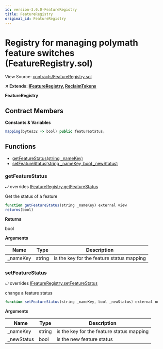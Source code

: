 ```yaml
---
id: version-3.0.0-FeatureRegistry
title: FeatureRegistry
original_id: FeatureRegistry
---
```


# Registry for managing polymath feature switches (FeatureRegistry.sol)

View Source: [contracts/FeatureRegistry.sol](../../../contracts/FeatureRegistry.sol)

**↗ Extends: [IFeatureRegistry](IFeatureRegistry.md), [ReclaimTokens](ReclaimTokens.md)**

**FeatureRegistry**

## Contract Members
**Constants & Variables**

```js
mapping(bytes32 => bool) public featureStatus;

```

## Functions

- [getFeatureStatus(string _nameKey)](#getfeaturestatus)
- [setFeatureStatus(string _nameKey, bool _newStatus)](#setfeaturestatus)

### getFeatureStatus

⤾ overrides [IFeatureRegistry.getFeatureStatus](IFeatureRegistry.md#getfeaturestatus)

Get the status of a feature

```js
function getFeatureStatus(string _nameKey) external view
returns(bool)
```

**Returns**

bool

**Arguments**

| Name        | Type           | Description  |
| ------------- |------------- | -----|
| _nameKey | string | is the key for the feature status mapping | 

### setFeatureStatus

⤾ overrides [IFeatureRegistry.setFeatureStatus](IFeatureRegistry.md#setfeaturestatus)

change a feature status

```js
function setFeatureStatus(string _nameKey, bool _newStatus) external nonpayable onlyOwner 
```

**Arguments**

| Name        | Type           | Description  |
| ------------- |------------- | -----|
| _nameKey | string | is the key for the feature status mapping | 
| _newStatus | bool | is the new feature status | 


